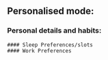 ## Personalised mode:
  ### Personal details and habits:
    #### Sleep Preferences/slots
    #### Work Preferences
